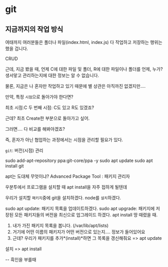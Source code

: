 # git 

## 지금까지의 작업 방식

여태까지 여러분들은 폴더나 파일(index.html, index.js) 다 작업하고 저장하는 행위는 했을 겁니다.

CRUD 

근데, 지금 봤을 때, 언제 C에 대한 파일 및 폴더, R에 대한 파일이나 폴더를 언제, 누가? 생서앟고 관리하는지에 대한 정보는
알 수 없습니다.

물론, 지금은 나 혼자만 작업하고 있기 때문에 별 상관은 아직까진 없겠지만....

만약, 특정 `시점`으로 돌아가야 한다면?

최초 시점:C
두 번째 시점: C도 있고 R도 있겠죠?

근데? 최초 Create한 부분으로 돌아가고 싶어.

그러면.... 다 비교를 해봐야겠죠?

즉, 혼자가 아닌 협업하는 과정에서는 시점을 관리할 필요가 있다.

`git`: 버전(시점) 관리

sudo add-apt-repository ppa:git-core/ppa -y
sudo apt update
sudo apt install git 

apt는 도대체 무엇이냐?
Advanced Package Tool : 패키지 관리자
 
우분투에서 프로그램을 설치할 때 apt install을 자주 접하게 될텐데

우리가 설치할 `패키지`중에 git을 설치하겠다.
node를 `설치`하겠다.

sudo apt update: 패키지 목록을 업데이트하겠다.
sudo apt upgrade: 패키지에 저장된 모든 패키지들의 버전을 최신으로 업그레이드 하겠다.
    <!-- 우분투 OS 전체 APP에 대한 버전업 -->
apt install 땅 때렸을 때.
1. 내가 가진 패키지 목록을 봅니다. (/var/lib/apt/lists)
2. 거기에 어떤 이름의 패키지가 어떤 버전으로 있는지.... 정보가 들어있어요
3. 근데? 우리가 패키지를 추가*(install)*하면 그 목록을 갱신해줘요
=> apt update

설치 => apt install



-- 흑인을 부를때
<!-- 두번째 커밋 위해 내용 추가 -->
